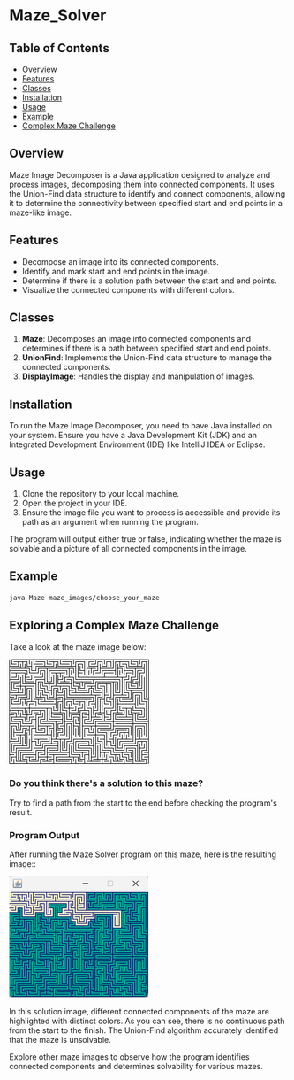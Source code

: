 # Maze_Solver

## Table of Contents
- [Overview](overview)
- [Features](features)
- [Classes](classes)
- [Installation](installation)
- [Usage](usage)
- [Example](example)
- [Complex Maze Challenge](complex-Maze-Challenge)

## Overview
Maze Image Decomposer is a Java application designed to analyze and process images, decomposing them into connected components. It uses the Union-Find data structure to identify and connect components, allowing it to determine the connectivity between specified start and end points in a maze-like image.

## Features
- Decompose an image into its connected components.
- Identify and mark start and end points in the image.
- Determine if there is a solution path between the start and end points.
- Visualize the connected components with different colors.

## Classes
1. **Maze**: Decomposes an image into connected components and determines if there is a path between specified start and end points.
2. **UnionFind**: Implements the Union-Find data structure to manage the connected components.
3. **DisplayImage**: Handles the display and manipulation of images.

## Installation
To run the Maze Image Decomposer, you need to have Java installed on your system. Ensure you have a Java Development Kit (JDK) and an Integrated Development Environment (IDE) like IntelliJ IDEA or Eclipse.

## Usage
1. Clone the repository to your local machine.
2. Open the project in your IDE.
3. Ensure the image file you want to process is accessible and provide its path as an argument when running the program.

The program will output either true or false, indicating whether the maze is solvable and a picture of all connected components in the image.

## Example
```sh
java Maze maze_images/choose_your_maze
```

## Exploring a Complex Maze Challenge

Take a look at the maze image below:

![image8](https://github.com/OmerDahan1/Maze_Image_Decomposer/blob/main/maze_images/maze8.PNG)

### Do you think there's a solution to this maze? 

Try to find a path from the start to the end before checking the program's result.

### Program Output
After running the Maze Solver program on this maze, here is the resulting image::

![image8_solution](https://github.com/OmerDahan1/Maze_Image_Decomposer/blob/main/image8_solution.png)

In this solution image, different connected components of the maze are highlighted with distinct colors. As you can see, there is no continuous path from the start to the finish. The Union-Find algorithm accurately identified that the maze is unsolvable.

Explore other maze images to observe how the program identifies connected components and determines solvability for various mazes.
